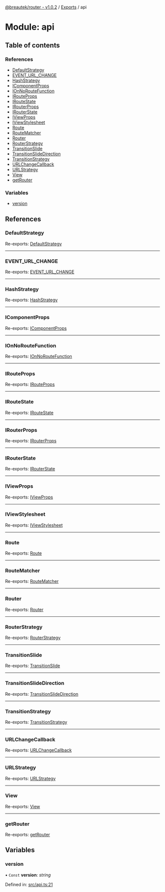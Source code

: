 [@breautek/router - v1.0.2](../README.md) / [Exports](../modules.md) / api

# Module: api

## Table of contents

### References

- [DefaultStrategy](api.md#defaultstrategy)
- [EVENT\_URL\_CHANGE](api.md#event_url_change)
- [HashStrategy](api.md#hashstrategy)
- [IComponentProps](api.md#icomponentprops)
- [IOnNoRouteFunction](api.md#ionnoroutefunction)
- [IRouteProps](api.md#irouteprops)
- [IRouteState](api.md#iroutestate)
- [IRouterProps](api.md#irouterprops)
- [IRouterState](api.md#irouterstate)
- [IViewProps](api.md#iviewprops)
- [IViewStylesheet](api.md#iviewstylesheet)
- [Route](api.md#route)
- [RouteMatcher](api.md#routematcher)
- [Router](api.md#router)
- [RouterStrategy](api.md#routerstrategy)
- [TransitionSlide](api.md#transitionslide)
- [TransitionSlideDirection](api.md#transitionslidedirection)
- [TransitionStrategy](api.md#transitionstrategy)
- [URLChangeCallback](api.md#urlchangecallback)
- [URLStrategy](api.md#urlstrategy)
- [View](api.md#view)
- [getRouter](api.md#getrouter)

### Variables

- [version](api.md#version)

## References

### DefaultStrategy

Re-exports: [DefaultStrategy](defaultstrategy.md#defaultstrategy)

___

### EVENT\_URL\_CHANGE

Re-exports: [EVENT\_URL\_CHANGE](routerstrategy.md#event_url_change)

___

### HashStrategy

Re-exports: [HashStrategy](../classes/hashstrategy.hashstrategy-1.md)

___

### IComponentProps

Re-exports: [IComponentProps](../interfaces/route.icomponentprops.md)

___

### IOnNoRouteFunction

Re-exports: [IOnNoRouteFunction](../interfaces/routematcher.ionnoroutefunction.md)

___

### IRouteProps

Re-exports: [IRouteProps](../interfaces/route.irouteprops.md)

___

### IRouteState

Re-exports: [IRouteState](../interfaces/route.iroutestate.md)

___

### IRouterProps

Re-exports: [IRouterProps](../interfaces/router.irouterprops.md)

___

### IRouterState

Re-exports: [IRouterState](../interfaces/router.irouterstate.md)

___

### IViewProps

Re-exports: [IViewProps](../interfaces/view.iviewprops.md)

___

### IViewStylesheet

Re-exports: [IViewStylesheet](../interfaces/iviewstylesheet.iviewstylesheet-1.md)

___

### Route

Re-exports: [Route](../classes/route.route-1.md)

___

### RouteMatcher

Re-exports: [RouteMatcher](../classes/routematcher.routematcher-1.md)

___

### Router

Re-exports: [Router](../classes/router.router-1.md)

___

### RouterStrategy

Re-exports: [RouterStrategy](../classes/routerstrategy.routerstrategy-1.md)

___

### TransitionSlide

Re-exports: [TransitionSlide](../classes/transitionslide.transitionslide-1.md)

___

### TransitionSlideDirection

Re-exports: [TransitionSlideDirection](../enums/transitionslide.transitionslidedirection.md)

___

### TransitionStrategy

Re-exports: [TransitionStrategy](../classes/transitionstrategy.transitionstrategy-1.md)

___

### URLChangeCallback

Re-exports: [URLChangeCallback](routerstrategy.md#urlchangecallback)

___

### URLStrategy

Re-exports: [URLStrategy](../classes/urlstrategy.urlstrategy-1.md)

___

### View

Re-exports: [View](../classes/view.view-1.md)

___

### getRouter

Re-exports: [getRouter](router.md#getrouter)

## Variables

### version

• `Const` **version**: *string*

Defined in: [src/api.ts:21](https://github.com/breautek/router/blob/3a44627/src/api.ts#L21)
